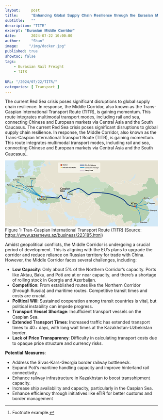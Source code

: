 ```yaml
---
layout:     post
title:      "𝐄𝐧𝐡𝐚𝐧𝐜𝐢𝐧𝐠 𝐆𝐥𝐨𝐛𝐚𝐥 𝐒𝐮𝐩𝐩𝐥𝐲 𝐂𝐡𝐚𝐢𝐧 𝐑𝐞𝐬𝐢𝐥𝐢𝐞𝐧𝐜𝐞 𝐭𝐡𝐫𝐨𝐮𝐠𝐡 𝐭𝐡𝐞 𝐄𝐮𝐫𝐚𝐬𝐢𝐚𝐧 𝐌𝐢𝐝𝐝𝐥𝐞 𝐂𝐨𝐫𝐫𝐢𝐝𝐨𝐫"
subtitle:   ""
description: "TITR"
excerpt: "𝐄𝐮𝐫𝐚𝐬𝐢𝐚𝐧 𝐌𝐢𝐝𝐝𝐥𝐞 𝐂𝐨𝐫𝐫𝐢𝐝𝐨𝐫"
date:       2024-07-22 10:00:00
author:     "Shan"
image:     "/img/docker.jpg"
published: true
showtoc: false 
tags:
    - Eurasian Rail Freight
    - TITR

URL: "/2024/07/22/TITR/"
categories: [ Transport ]
---
```




The current Red Sea crisis poses significant disruptions to global supply chain resilience. In response, the Middle Corridor, also known as the Trans-Caspian International Transport Route (TITR), is gaining momentum. This route integrates multimodal transport modes, including rail and sea, connecting Chinese and European markets via Central Asia and the South Caucasus. The current Red Sea crisis poses significant disruptions to global supply chain resilience. In response, the Middle Corridor, also known as the Trans-Caspian International Transport Route (TITR), is gaining momentum. This route integrates multimodal transport modes, including rail and sea, connecting Chinese and European markets via Central Asia and the South Caucasus[^1].


![](/img/nippin-express.png) Figure 1: Tran-Caspian International Transport Route (TITR) (Source: https://www.azernews.az/business/223185.html)

Amidst geopolitical conflicts, the Middle Corridor is undergoing a crucial period of development. This is aligning with the EU’s plans to upgrade the corridor and reduce reliance on Russian territory for trade with China. However, the Middle Corridor faces several challenges, including:
- 𝐋𝐨𝐰 𝐂𝐚𝐩𝐚𝐜𝐢𝐭𝐲: Only about 5% of the Northern Corridor’s capacity. Ports like Aktau, Baku, and Poti are at or near capacity, and there’s a shortage of rolling stock in Georgia and Azerbaijan.
- 𝐂𝐨𝐦𝐩𝐞𝐭𝐢𝐭𝐢𝐨𝐧: From established routes like the Northern Corridor (through Russia) and maritime routes. Competitive transit times and costs are crucial.
- 𝐏𝐨𝐥𝐢𝐭𝐢𝐜𝐚𝐥 𝐖𝐢𝐥𝐥: Sustained cooperation among transit countries is vital, but political instability can impede progress.
- 𝐓𝐫𝐚𝐧𝐬𝐩𝐨𝐫𝐭 𝐕𝐞𝐬𝐬𝐞𝐥 𝐒𝐡𝐨𝐫𝐭𝐚𝐠𝐞: Insufficient transport vessels on the Caspian Sea.
- 𝐄𝐱𝐭𝐞𝐧𝐝𝐞𝐝 𝐓𝐫𝐚𝐧𝐬𝐩𝐨𝐫𝐭 𝐓𝐢𝐦𝐞𝐬: Increased traffic has extended transport times to 40+ days, with long wait times at the Kazakhstan-Uzbekistan border.
- 𝐋𝐚𝐜𝐤 𝐨𝐟 𝐏𝐫𝐢𝐜𝐞 𝐓𝐫𝐚𝐧𝐬𝐩𝐚𝐫𝐞𝐧𝐜𝐲: Difficulty in calculating transport costs due to opaque price structure and currency risks.

𝐏𝐨𝐭𝐞𝐧𝐭𝐢𝐚𝐥 𝐌𝐞𝐚𝐬𝐮𝐫𝐞𝐬:
- Address the Sivas-Kars-Georgia border railway bottleneck.
- Expand Poti’s maritime handling capacity and improve hinterland rail connectivity.
- Enhance railway infrastructure in Kazakhstan to boost transshipment capacity.
- Increase ship availability and capacity, particularly in the Caspian Sea.
- Enhance efficiency through initiatives like eTIR for better customs and border management


[^1]: Footnote example.